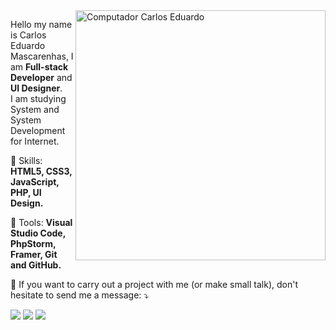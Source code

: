 <img src="https://raw.githubusercontent.com/MicaelliMedeiros/micaellimedeiros/master/image/computer-illustration.png" min-width="400px" max-width="400px" width="400px" align="right" alt="Computador Carlos Eduardo">

<p align="left"> 
  Hello my name is Carlos Eduardo Mascarenhas, I am <strong>Full-stack Developer</strong> and <strong>UI Designer</strong>.<br>
  I am studying System and System Development for Internet.
</p>

<p align="left">
  🦄 Skills: <strong>HTML5, CSS3, JavaScript, PHP, UI Design.</strong>
</p>

<p align="left">
  💼 Tools: <strong>Visual Studio Code, PhpStorm, Framer, Git and GitHub.</strong>
</p>

<p align="left">
  💌 If you want to carry out a project with me (or make small talk), don't hesitate to send me a message: ⤵️
</p>

<p align="left">
  <a href="https://www.instagram.com/carlosmascarenhasf/" alt="Instagram">
  <img src="https://img.shields.io/badge/-Instagram-DF0174?style=for-the-badge&logo=instagram&logoColor=white&link=https://www.instagram.com/carlosmascarenhasf/"/></a>
  
  <a href="https://www.linkedin.com/in/carlos-mascarenhas" alt="Linkedin">
  <img src="https://img.shields.io/badge/-Linkedin-0e76a8?style=for-the-badge&logo=Linkedin&logoColor=white&link=https://www.linkedin.com/in/carlos-mascarenhas" /></a>

  <a href="https://www.facebook.com/carlosmascarenhasf/" alt="Facebook">
  <img src="https://img.shields.io/badge/-Facebook-3b5998?style=for-the-badge&logo=facebook&logoColor=white&link=https://www.facebook.com/carlosmascarenhasf/"/></a>
</p>  
